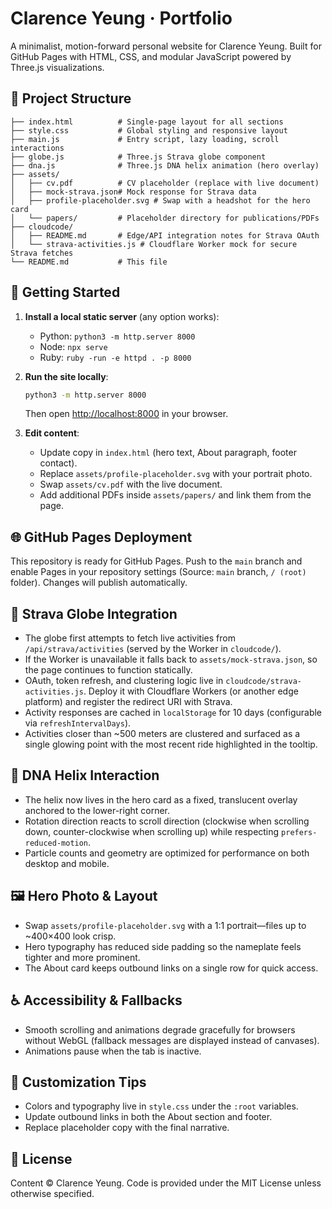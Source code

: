 # Clarence Yeung · Portfolio

A minimalist, motion-forward personal website for Clarence Yeung. Built for GitHub Pages with HTML, CSS, and modular JavaScript powered by Three.js visualizations.

## 📁 Project Structure

```
├── index.html          # Single-page layout for all sections
├── style.css           # Global styling and responsive layout
├── main.js             # Entry script, lazy loading, scroll interactions
├── globe.js            # Three.js Strava globe component
├── dna.js              # Three.js DNA helix animation (hero overlay)
├── assets/
│   ├── cv.pdf          # CV placeholder (replace with live document)
│   ├── mock-strava.json# Mock response for Strava data
│   ├── profile-placeholder.svg # Swap with a headshot for the hero card
│   └── papers/         # Placeholder directory for publications/PDFs
├── cloudcode/
│   ├── README.md       # Edge/API integration notes for Strava OAuth
│   └── strava-activities.js # Cloudflare Worker mock for secure Strava fetches
└── README.md           # This file
```

## 🚀 Getting Started

1. **Install a local static server** (any option works):
   - Python: `python3 -m http.server 8000`
   - Node: `npx serve`
   - Ruby: `ruby -run -e httpd . -p 8000`

2. **Run the site locally**:
   ```bash
   python3 -m http.server 8000
   ```
   Then open [http://localhost:8000](http://localhost:8000) in your browser.

3. **Edit content**:
   - Update copy in `index.html` (hero text, About paragraph, footer contact).
   - Replace `assets/profile-placeholder.svg` with your portrait photo.
   - Swap `assets/cv.pdf` with the live document.
   - Add additional PDFs inside `assets/papers/` and link them from the page.

## 🌐 GitHub Pages Deployment

This repository is ready for GitHub Pages. Push to the `main` branch and enable Pages in your repository settings (Source: `main` branch, `/ (root)` folder). Changes will publish automatically.

## 🧭 Strava Globe Integration

- The globe first attempts to fetch live activities from `/api/strava/activities` (served by the Worker in `cloudcode/`).
- If the Worker is unavailable it falls back to `assets/mock-strava.json`, so the page continues to function statically.
- OAuth, token refresh, and clustering logic live in `cloudcode/strava-activities.js`. Deploy it with Cloudflare Workers (or another edge platform) and register the redirect URI with Strava.
- Activity responses are cached in `localStorage` for 10 days (configurable via `refreshIntervalDays`).
- Activities closer than ~500 meters are clustered and surfaced as a single glowing point with the most recent ride highlighted in the tooltip.

## 🧬 DNA Helix Interaction

- The helix now lives in the hero card as a fixed, translucent overlay anchored to the lower-right corner.
- Rotation direction reacts to scroll direction (clockwise when scrolling down, counter-clockwise when scrolling up) while respecting `prefers-reduced-motion`.
- Particle counts and geometry are optimized for performance on both desktop and mobile.

## 🖼️ Hero Photo & Layout

- Swap `assets/profile-placeholder.svg` with a 1:1 portrait—files up to ~400×400 look crisp.
- Hero typography has reduced side padding so the nameplate feels tighter and more prominent.
- The About card keeps outbound links on a single row for quick access.

## ♿ Accessibility & Fallbacks

- Smooth scrolling and animations degrade gracefully for browsers without WebGL (fallback messages are displayed instead of canvases).
- Animations pause when the tab is inactive.

## 🔧 Customization Tips

- Colors and typography live in `style.css` under the `:root` variables.
- Update outbound links in both the About section and footer.
- Replace placeholder copy with the final narrative.

## 📝 License

Content © Clarence Yeung. Code is provided under the MIT License unless otherwise specified.
